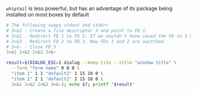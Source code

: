 `whiptail` is less powerful, but has an advantage of its package being installed on most boxes by default

```bash
# The following swaps stdout and stderr
# 3>&1 - Create a file descriptor 3 and point to FD 1.
# 1>&2 - Redirect FD 1 to FD 2. If we wouldn't have saved the FD in 3 we would lose the target.
# 2>&3 - Redirect FD 2 to FD 3. Now FDs 1 and 2 are switched.
# 3>&- - Close FD 3
3>&1 1>&2 2>&3 3>&-
```
```bash
result=$(DIALOG_ESC=1 dialog --keep-tite --title "window title" \
  --form "form name" 0 0 0 \
  "item 1" 1 1 "default1" 1 15 10 0 \
  "item 2" 2 1 "default2" 2 15 10 0 \
  3>&1 1>&2 2>&3 3>&-); echo $?; printf "$result"
```
